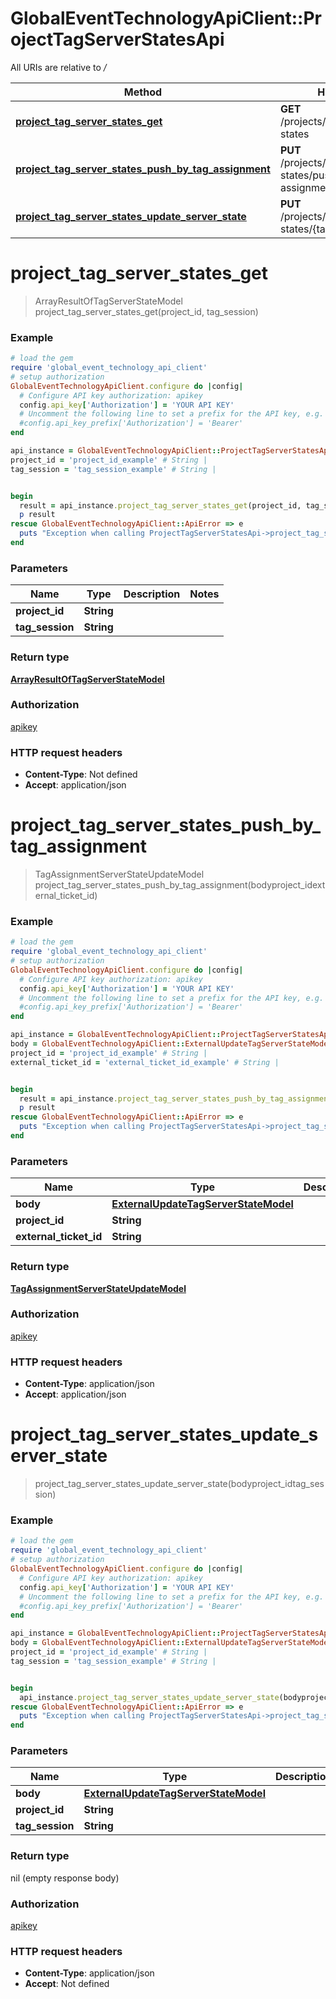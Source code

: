 # GlobalEventTechnologyApiClient::ProjectTagServerStatesApi

All URIs are relative to */*

Method | HTTP request | Description
------------- | ------------- | -------------
[**project_tag_server_states_get**](ProjectTagServerStatesApi.md#project_tag_server_states_get) | **GET** /projects/{projectId}/server-states | 
[**project_tag_server_states_push_by_tag_assignment**](ProjectTagServerStatesApi.md#project_tag_server_states_push_by_tag_assignment) | **PUT** /projects/{projectId}/server-states/push-by-tag-assignment/{externalTicketId} | 
[**project_tag_server_states_update_server_state**](ProjectTagServerStatesApi.md#project_tag_server_states_update_server_state) | **PUT** /projects/{projectId}/server-states/{tagSession} | 

# **project_tag_server_states_get**
> ArrayResultOfTagServerStateModel project_tag_server_states_get(project_id, tag_session)



### Example
```ruby
# load the gem
require 'global_event_technology_api_client'
# setup authorization
GlobalEventTechnologyApiClient.configure do |config|
  # Configure API key authorization: apikey
  config.api_key['Authorization'] = 'YOUR API KEY'
  # Uncomment the following line to set a prefix for the API key, e.g. 'Bearer' (defaults to nil)
  #config.api_key_prefix['Authorization'] = 'Bearer'
end

api_instance = GlobalEventTechnologyApiClient::ProjectTagServerStatesApi.new
project_id = 'project_id_example' # String | 
tag_session = 'tag_session_example' # String | 


begin
  result = api_instance.project_tag_server_states_get(project_id, tag_session)
  p result
rescue GlobalEventTechnologyApiClient::ApiError => e
  puts "Exception when calling ProjectTagServerStatesApi->project_tag_server_states_get: #{e}"
end
```

### Parameters

Name | Type | Description  | Notes
------------- | ------------- | ------------- | -------------
 **project_id** | **String**|  | 
 **tag_session** | **String**|  | 

### Return type

[**ArrayResultOfTagServerStateModel**](ArrayResultOfTagServerStateModel.md)

### Authorization

[apikey](../README.md#apikey)

### HTTP request headers

 - **Content-Type**: Not defined
 - **Accept**: application/json



# **project_tag_server_states_push_by_tag_assignment**
> TagAssignmentServerStateUpdateModel project_tag_server_states_push_by_tag_assignment(bodyproject_idexternal_ticket_id)



### Example
```ruby
# load the gem
require 'global_event_technology_api_client'
# setup authorization
GlobalEventTechnologyApiClient.configure do |config|
  # Configure API key authorization: apikey
  config.api_key['Authorization'] = 'YOUR API KEY'
  # Uncomment the following line to set a prefix for the API key, e.g. 'Bearer' (defaults to nil)
  #config.api_key_prefix['Authorization'] = 'Bearer'
end

api_instance = GlobalEventTechnologyApiClient::ProjectTagServerStatesApi.new
body = GlobalEventTechnologyApiClient::ExternalUpdateTagServerStateModel.new # ExternalUpdateTagServerStateModel | 
project_id = 'project_id_example' # String | 
external_ticket_id = 'external_ticket_id_example' # String | 


begin
  result = api_instance.project_tag_server_states_push_by_tag_assignment(bodyproject_idexternal_ticket_id)
  p result
rescue GlobalEventTechnologyApiClient::ApiError => e
  puts "Exception when calling ProjectTagServerStatesApi->project_tag_server_states_push_by_tag_assignment: #{e}"
end
```

### Parameters

Name | Type | Description  | Notes
------------- | ------------- | ------------- | -------------
 **body** | [**ExternalUpdateTagServerStateModel**](ExternalUpdateTagServerStateModel.md)|  | 
 **project_id** | **String**|  | 
 **external_ticket_id** | **String**|  | 

### Return type

[**TagAssignmentServerStateUpdateModel**](TagAssignmentServerStateUpdateModel.md)

### Authorization

[apikey](../README.md#apikey)

### HTTP request headers

 - **Content-Type**: application/json
 - **Accept**: application/json



# **project_tag_server_states_update_server_state**
> project_tag_server_states_update_server_state(bodyproject_idtag_session)



### Example
```ruby
# load the gem
require 'global_event_technology_api_client'
# setup authorization
GlobalEventTechnologyApiClient.configure do |config|
  # Configure API key authorization: apikey
  config.api_key['Authorization'] = 'YOUR API KEY'
  # Uncomment the following line to set a prefix for the API key, e.g. 'Bearer' (defaults to nil)
  #config.api_key_prefix['Authorization'] = 'Bearer'
end

api_instance = GlobalEventTechnologyApiClient::ProjectTagServerStatesApi.new
body = GlobalEventTechnologyApiClient::ExternalUpdateTagServerStateModel.new # ExternalUpdateTagServerStateModel | 
project_id = 'project_id_example' # String | 
tag_session = 'tag_session_example' # String | 


begin
  api_instance.project_tag_server_states_update_server_state(bodyproject_idtag_session)
rescue GlobalEventTechnologyApiClient::ApiError => e
  puts "Exception when calling ProjectTagServerStatesApi->project_tag_server_states_update_server_state: #{e}"
end
```

### Parameters

Name | Type | Description  | Notes
------------- | ------------- | ------------- | -------------
 **body** | [**ExternalUpdateTagServerStateModel**](ExternalUpdateTagServerStateModel.md)|  | 
 **project_id** | **String**|  | 
 **tag_session** | **String**|  | 

### Return type

nil (empty response body)

### Authorization

[apikey](../README.md#apikey)

### HTTP request headers

 - **Content-Type**: application/json
 - **Accept**: Not defined



